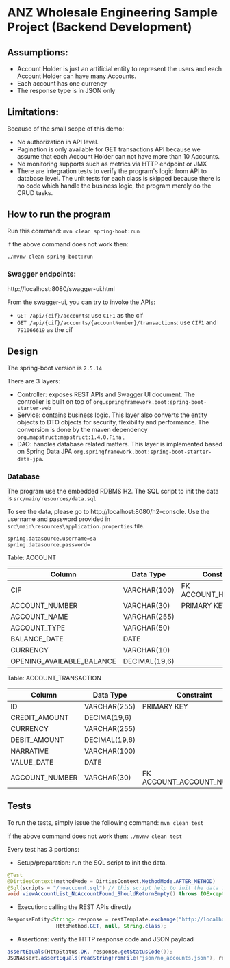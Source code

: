 # ANZ Wholesale Engineering Sample Project (Backend Development)

## Assumptions:
- Account Holder is just an artificial entity to represent the users and each Account Holder can have many Accounts.
- Each account has one currency
- The response type is in JSON only
## Limitations:
Because of the small scope of this demo:
- No authorization in API level.
- Pagination is only available for GET transactions API because we assume that each Account Holder can not have
more than 10 Accounts.
- No monitoring supports such as metrics via HTTP endpoint or JMX
- There are integration tests to 
verify the program's logic from API to database level. 
The unit tests for each class is skipped because 
there is no code which handle the business logic, the program merely do the CRUD tasks.
## How to run the program
Run this command:
`mvn clean spring-boot:run`

if the above command does not work then:

`./mvnw clean spring-boot:run`
### Swagger endpoints:
http://localhost:8080/swagger-ui.html

From the swagger-ui, you can try to invoke the APIs:

- `GET /api/{cif}/accounts`: use `CIF1` as the cif
- `GET /api/{cif}/accounts/{accountNumber}/transactions`: use `CIF1` and `791066619` as the cif
## Design
The spring-boot version is `2.5.14`

There are 3 layers:
- Controller: exposes REST APIs and Swagger UI document. The controller is built on top of `org.springframework.boot:spring-boot-starter-web`
- Service: contains business logic. This layer also converts the entity objects to DTO objects for security, 
flexibility and performance. The conversion is done by the maven dependency `org.mapstruct:mapstruct:1.4.0.Final`
- DAO: handles database related matters. This layer is implemented based on Spring Data JPA `org.springframework.boot:spring-boot-starter-data-jpa`.

### Database
The program use the embedded RDBMS H2. The SQL script to init the data is `src/main/resources/data.sql`

To see the data, please go to http://localhost:8080/h2-console. Use the username and password provided 
in `src\main\resources\application.properties` file.

```properties
spring.datasource.username=sa
spring.datasource.password=
```

Table: ACCOUNT

| Column                    | Data Type     | Constraint            |
|---------------------------|---------------|-----------------------|
| CIF                       | VARCHAR(100)  | FK ACCOUNT_HOLDER.CIF |
| ACCOUNT_NUMBER            | VARCHAR(30)   | PRIMARY KEY           |
| ACCOUNT_NAME              | VARCHAR(255)  |                       |
| ACCOUNT_TYPE              | VARCHAR(50)   |                       |
| BALANCE_DATE              | DATE          |                       |
| CURRENCY                  | VARCHAR(10)   |                       |
| OPENING_AVAILABLE_BALANCE | DECIMAL(19,6) |                       |


Table: ACCOUNT_TRANSACTION

| Column         | Data Type     | Constraint                |
|----------------|---------------|---------------------------|
| ID             | VARCHAR(255)  | PRIMARY KEY               |
| CREDIT_AMOUNT  | DECIMA(19,6)  |                           |
| CURRENCY       | VARCHAR(255)  |                           |
| DEBIT_AMOUNT   | DECIMAL(19,6) |                           |
| NARRATIVE      | VARCHAR(100)  |                           |
| VALUE_DATE     | DATE          |                           |
| ACCOUNT_NUMBER | VARCHAR(30)   | FK ACCOUNT_ACCOUNT_NUMBER |




## Tests
To run the tests, simply issue the following command:
`mvn clean test`

if the above command does not work then:
`./mvnw clean test`

Every test has 3 portions:
- Setup/preparation: run the SQL script to init the data.
```java
@Test
@DirtiesContext(methodMode = DirtiesContext.MethodMode.AFTER_METHOD)
@Sql(scripts = "/noaccount.sql") // this script help to init the data for this end to end integration test
void viewAccountList_NoAccountFound_ShouldReturnEmpty() throws IOException, JSONException {
```
- Execution: calling the REST APIs directly 
```java
ResponseEntity<String> response = restTemplate.exchange("http://localhost:8080/api/cif1/accounts",
                HttpMethod.GET, null, String.class);
```
- Assertions: verify the HTTP response code and JSON payload

```java
assertEquals(HttpStatus.OK, response.getStatusCode());
JSONAssert.assertEquals(readStringFromFile("json/no_accounts.json"), response.getBody(), true);
```